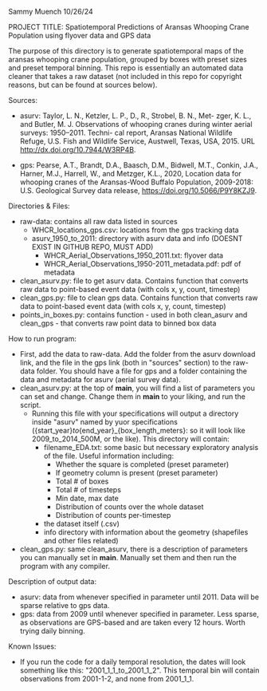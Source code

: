 Sammy Muench
10/26/24

PROJECT TITLE: Spatiotemporal Predictions of Aransas Whooping Crane Population using
flyover data and GPS data

The purpose of this directory is to generate spatiotemporal maps of the aransas whooping crane population, grouped by boxes with preset sizes and preset temporal binning. This repo is essentially an automated data cleaner that takes a raw dataset (not included in this repo for copyright reasons, but can be found at sources below).

Sources: 
- asurv: Taylor, L. N., Ketzler, L. P., D., R., Strobel, B. N., Met-
zger, K. L., and Butler, M. J. Observations of whooping
cranes during winter aerial surveys: 1950–2011. Techni-
cal report, Aransas National Wildlife Refuge, U.S. Fish
and Wildlife Service, Austwell, Texas, USA, 2015. URL
http://dx.doi.org/10.7944/W3RP4B.

- gps:  Pearse, A.T., Brandt, D.A., Baasch, D.M., Bidwell, M.T., Conkin, J.A., Harner, M.J., Harrell, W., and Metzger, K.L., 2020, Location data for whooping cranes of the Aransas-Wood Buffalo Population, 2009-2018: U.S. Geological Survey data release, https://doi.org/10.5066/P9Y8KZJ9. 

Directories & Files:
- raw-data: contains all raw data listed in sources
    - WHCR_locations_gps.csv: locations from the gps tracking data
    - asurv_1950_to_2011: directory with asurv data and info (DOESNT EXIST IN GITHUB REPO, MUST ADD)
        - WHCR_Aerial_Observations_1950_2011.txt: flyover data
        - WHCR_Aerial_Observations_1950-2011_metadata.pdf: pdf of metadata
- clean_asurv.py: file to get asurv data. Contains function that converts raw data to point-based event data (with cols x, y, count, timestep)
- clean_gps.py: file to clean gps data. Contains function that converts raw data to point-based event data (with cols x, y, count, timestep)
- points_in_boxes.py: contains function - used in both clean_asurv and clean_gps - that converts raw point data to binned box data

How to run program:
- First, add the data to raw-data. Add the folder from the asurv download link, and the file in the gps link (both in "sources" section) to the raw-data folder. You should have a file for gps and a folder containing the data and metadata for
asurv (aerial survey data).
- clean_asurv.py: at the top of __main__, you will find a list of parameters you can set and change. Change them in __main__ to your liking, and run the script.
    - Running this file with your specifications will output a directory inside "asurv" named by yuor specifications
        ({start_year}_to_{end_year}_{box_length_meters}: so it will look like 2009_to_2014_500M, or the like). 
        This directory will contain:
        - filename_EDA.txt: some basic but necessary exploratory analysis of the file. Useful information including:
            - Whether the square is completed (preset parameter)
            - If geometry column is present (preset parameter)
            - Total # of boxes
            - Total # of timesteps
            - Min date, max date
            - Distribution of counts over the whole dataset
            - Distribution of counts per-timestep
        - the dataset itself (.csv)
        - info directory with information about the geometry (shapefiles and other files related)
- clean_gps.py: same clean_asurv, there is a description of parameters you can manually set in __main__. Manually set them and then run the program with any compiler.


Description of output data:
- asurv: data from whenever specified in parameter until 2011. Data will be sparse relative to gps data. 
- gps: data from 2009 until whenever specified in parameter. Less sparse, as observations are GPS-based and
    are taken every 12 hours. Worth trying daily binning.

Known Issues: 
- If you run the code for a daily temporal resolution, the dates will look something like this: "2001_1_1_to_2001_1_2". This temporal bin will contain observations from 2001-1-2, and none from 2001_1_1.